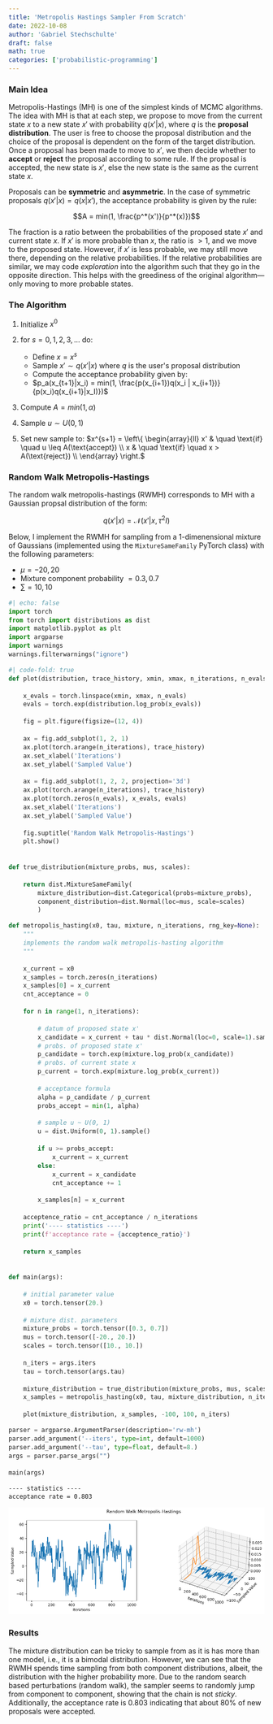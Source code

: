 ```yaml
---
title: 'Metropolis Hastings Sampler From Scratch'
date: 2022-10-08
author: 'Gabriel Stechschulte'
draft: false
math: true
categories: ['probabilistic-programming']
---
```


<!--eofm-->

### Main Idea

Metropolis-Hastings (MH) is one of the simplest kinds of MCMC algorithms. The idea with MH is that at each step, we propose to move from the current state $x$ to a new state $x'$ with probability $q(x'|x)$, where $q$ is the **proposal distribution**. The user is free to choose the proposal distribution and the choice of the proposal is dependent on the form of the target distribution. Once a proposal has been made to move to $x'$, we then decide whether to **accept** or **reject** the proposal according to some rule. If the proposal is accepted, the new state is $x'$, else the new state is the same as the current state $x$. 

Proposals can be **symmetric** and **asymmetric**. In the case of symmetric proposals $q(x'|x) = q(x|x')$, the acceptance probability is given by the rule:

$$A = min(1, \frac{p^*(x')}{p^*(x)})$$

The fraction is a ratio between the probabilities of the proposed state $x'$ and current state $x$. If $x'$ is more probable than $x$, the ratio is $> 1$, and we move to the proposed state. However, if $x'$ is less probable, we may still move there, depending on the relative probabilities. If the relative probabilities are similar, we may code _exploration_ into the algorithm such that they go in the opposite direction. This helps with the greediness of the original algorithm—only moving to more probable states. 

### The Algorithm

1. Initialize $x^0$

2. for $s = 0, 1, 2, 3, ...$ do:
   - Define $x = x^s$
   - Sample $x' \sim q(x'|x)$ where $q$ is the user's proposal distribution
   - Compute the acceptance probability given by:
   - $p_a(x_{t+1}|x_i) = min(1, \frac{p(x_{i+1})q(x_i | x_{i+1})}{p(x_i)q(x_{i+1}|x_I)})$

3. Compute $A = min(1, \alpha)$

4. Sample $u \sim U(0, 1)$

5. Set new sample to:
$x^{s+1} = 
\left\{
\begin{array}{ll}
    x' & \quad \text{if} \quad u \leq A(\text{accept}) \\
    x & \quad \text{if} \quad x > A(\text{reject}) \\
\end{array}
\right.$


### Random Walk Metropolis-Hastings

The random walk metropolis-hastings (RWMH) corresponds to MH with a Gaussian propsal distribution of the form:

$$q(x'|x) = \mathcal{N}(x'|x, \tau^2 I)$$

Below, I implement the RWMH for sampling from a 1-dimenensional mixture of Gaussians (implemented using the `MixtureSameFamily` PyTorch class) with the following parameters:

- $\mu = -20, 20$
- Mixture component probability $= 0.3, 0.7$
- $\sum = 10, 10$



```python
#| echo: false
import torch
from torch import distributions as dist
import matplotlib.pyplot as plt
import argparse
import warnings
warnings.filterwarnings("ignore")
```


```python
#| code-fold: true
def plot(distribution, trace_history, xmin, xmax, n_iterations, n_evals=500):

    x_evals = torch.linspace(xmin, xmax, n_evals)
    evals = torch.exp(distribution.log_prob(x_evals))
    
    fig = plt.figure(figsize=(12, 4))

    ax = fig.add_subplot(1, 2, 1)
    ax.plot(torch.arange(n_iterations), trace_history)
    ax.set_xlabel('Iterations')
    ax.set_ylabel('Sampled Value')

    ax = fig.add_subplot(1, 2, 2, projection='3d')
    ax.plot(torch.arange(n_iterations), trace_history)
    ax.plot(torch.zeros(n_evals), x_evals, evals)
    ax.set_xlabel('Iterations')
    ax.set_ylabel('Sampled Value')

    fig.suptitle('Random Walk Metropolis-Hastings')
    plt.show()


def true_distribution(mixture_probs, mus, scales):

    return dist.MixtureSameFamily(
        mixture_distribution=dist.Categorical(probs=mixture_probs),
        component_distribution=dist.Normal(loc=mus, scale=scales)
        )
```


```python
def metropolis_hasting(x0, tau, mixture, n_iterations, rng_key=None):
    """
    implements the random walk metropolis-hasting algorithm
    """

    x_current = x0
    x_samples = torch.zeros(n_iterations)
    x_samples[0] = x_current
    cnt_acceptance = 0
     
    for n in range(1, n_iterations):
        
        # datum of proposed state x'
        x_candidate = x_current + tau * dist.Normal(loc=0, scale=1).sample()
        # probs. of proposed state x'
        p_candidate = torch.exp(mixture.log_prob(x_candidate))
        # probs. of current state x
        p_current = torch.exp(mixture.log_prob(x_current))
        
        # acceptance formula
        alpha = p_candidate / p_current
        probs_accept = min(1, alpha)
        
        # sample u ~ U(0, 1)
        u = dist.Uniform(0, 1).sample()

        if u >= probs_accept:
            x_current = x_current
        else:
            x_current = x_candidate
            cnt_acceptance += 1

        x_samples[n] = x_current

    acceptence_ratio = cnt_acceptance / n_iterations
    print('---- statistics ----')
    print(f'acceptance rate = {acceptence_ratio}')

    return x_samples


def main(args):

    # initial parameter value
    x0 = torch.tensor(20.)

    # mixture dist. parameters
    mixture_probs = torch.tensor([0.3, 0.7])
    mus = torch.tensor([-20., 20.])
    scales = torch.tensor([10., 10.])

    n_iters = args.iters
    tau = torch.tensor(args.tau)

    mixture_distribution = true_distribution(mixture_probs, mus, scales)
    x_samples = metropolis_hasting(x0, tau, mixture_distribution, n_iters)

    plot(mixture_distribution, x_samples, -100, 100, n_iters)
```


```python
parser = argparse.ArgumentParser(description='rw-mh')
parser.add_argument('--iters', type=int, default=1000)
parser.add_argument('--tau', type=float, default=8.)
args = parser.parse_args("")

main(args)
```

    ---- statistics ----
    acceptance rate = 0.803



    
![png](2022-10-08-inference-mh_files/2022-10-08-inference-mh_7_1.png)
    


### Results

The mixture distribution can be tricky to sample from as it is has more than one model, i.e., it is a bimodal distribution. However, we can see that the RWMH spends time sampling from both component distributions, albeit, the distribution with the higher probability more. Due to the random search based perturbations (random walk), the sampler seems to randomly jump from component to component, showing that the chain is not _sticky_. Additionally, the acceptance rate is $0.803$ indicating that about $80\%$ of new proposals were accepted.
